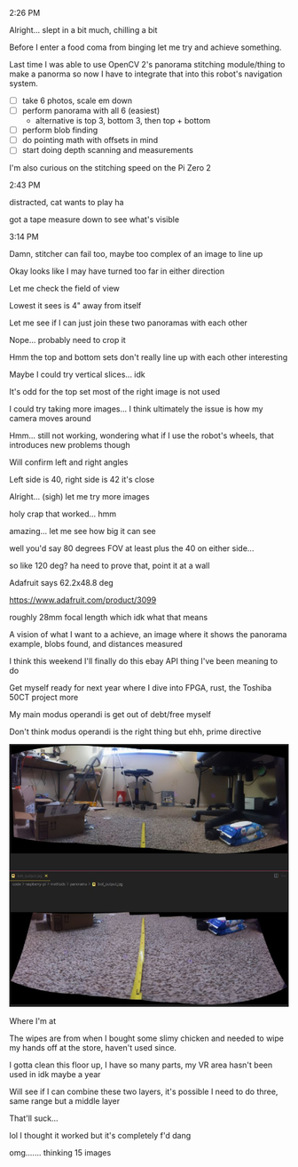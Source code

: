 2:26 PM

Alright... slept in a bit much, chilling a bit

Before I enter a food coma from binging let me try and achieve something.

Last time I was able to use OpenCV 2's panorama stitching module/thing to make a panorma so now I have to integrate that into this robot's navigation system.

- [ ] take 6 photos, scale em down
- [ ] perform panorama with all 6 (easiest)
  - alternative is top 3, bottom 3, then top + bottom
- [ ] perform blob finding
- [ ] do pointing math with offsets in mind
- [ ] start doing depth scanning and measurements

I'm also curious on the stitching speed on the Pi Zero 2

2:43 PM

distracted, cat wants to play ha

got a tape measure down to see what's visible

3:14 PM

Damn, stitcher can fail too, maybe too complex of an image to line up

Okay looks like I may have turned too far in either direction

Let me check the field of view

Lowest it sees is 4" away from itself

Let me see if I can just join these two panoramas with each other

Nope... probably need to crop it

Hmm the top and bottom sets don't really line up with each other interesting

Maybe I could try vertical slices... idk

It's odd for the top set most of the right image is not used

I could try taking more images... I think ultimately the issue is how my camera moves around

Hmm... still not working, wondering what if I use the robot's wheels, that introduces new problems though

Will confirm left and right angles

Left side is 40, right side is 42 it's close

Alright... (sigh) let me try more images

holy crap that worked... hmm

amazing... let me see how big it can see

well you'd say 80 degrees FOV at least plus the 40 on either side...

so like 120 deg? ha need to prove that, point it at a wall

Adafruit says 62.2x48.8 deg

https://www.adafruit.com/product/3099

roughly 28mm focal length which idk what that means

A vision of what I want to a achieve, an image where it shows the panorama example, blobs found, and distances measured

I think this weekend I'll finally do this ebay API thing I've been meaning to do

Get myself ready for next year where I dive into FPGA, rust, the Toshiba 50CT project more

My main modus operandi is get out of debt/free myself

Don't think modus operandi is the right thing but ehh, prime directive

<img src="../../images/panorama-progress.JPG"/>

Where I'm at

The wipes are from when I bought some slimy chicken and needed to wipe my hands off at the store, haven't used since.

I gotta clean this floor up, I have so many parts, my VR area hasn't been used in idk maybe a year

Will see if I can combine these two layers, it's possible I need to do three, same range but a middle layer

That'll suck...

lol I thought it worked but it's completely f'd dang

omg....... thinking 15 images

